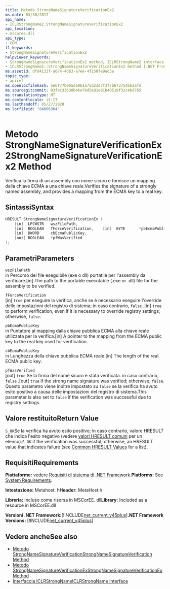 ```yaml
---
title: Metodo StrongNameSignatureVerificationEx2
ms.date: 03/30/2017
api_name:
- ICLRStrongName2.StrongNameSignatureVerificationEx2
api_location:
- mscoree.dll
api_type:
- COM
f1_keywords:
- StrongNameSignatureVerificationEx2
helpviewer_keywords:
- StrongNameSignatureVerificationEx2 method, ICLRStrongName2 interface [.NET Framework hosting]
- ICLRStrongName2::StrongNameSignatureVerificationEx2 method [.NET Framework hosting]
ms.assetid: dfd4133f-a074-4db3-a7ee-4f250fe9ad3a
topic_type:
- apiref
ms.openlocfilehash: 5e6f77b9b5da061a75d23d7f3f7b673754b62afd
ms.sourcegitcommit: 03fec33630b46e78d5e81e91b40518f32c4bd7b5
ms.translationtype: MT
ms.contentlocale: it-IT
ms.lasthandoff: 05/27/2020
ms.locfileid: "84006364"
---
```

# <a name="strongnamesignatureverificationex2-method"></a><span data-ttu-id="35b06-102">Metodo StrongNameSignatureVerificationEx2</span><span class="sxs-lookup"><span data-stu-id="35b06-102">StrongNameSignatureVerificationEx2 Method</span></span>
<span data-ttu-id="35b06-103">Verifica la firma di un assembly con nome sicuro e fornisce un mapping dalla chiave ECMA a una chiave reale.</span><span class="sxs-lookup"><span data-stu-id="35b06-103">Verifies the signature of a strongly named assembly, and provides a mapping from the ECMA key to a real key.</span></span>  
  
## <a name="syntax"></a><span data-ttu-id="35b06-104">Sintassi</span><span class="sxs-lookup"><span data-stu-id="35b06-104">Syntax</span></span>  
  
```cpp  
HRESULT StrongNameSignatureVerificationEx (  
    [in]  LPCWSTR   wszFilePath,  
    [in]  BOOLEAN   fForceVerification,    [in]  BYTE      *pbEcmaPublicKey,  
    [in]  DWORD     cbEcmaPublicKey,  
    [out] BOOLEAN   *pfWasVerified  
);  
```  
  
## <a name="parameters"></a><span data-ttu-id="35b06-105">Parametri</span><span class="sxs-lookup"><span data-stu-id="35b06-105">Parameters</span></span>  
 `wszFilePath`  
 <span data-ttu-id="35b06-106">in Percorso del file eseguibile (exe o dll) portatile per l'assembly da verificare.</span><span class="sxs-lookup"><span data-stu-id="35b06-106">[in] The path to the portable executable (.exe or .dll) file for the assembly to be verified.</span></span>  
  
 `fForceVerification`  
 <span data-ttu-id="35b06-107">[in] `true` per eseguire la verifica, anche se è necessario eseguire l'override delle impostazioni del registro di sistema; in caso contrario, `false` .</span><span class="sxs-lookup"><span data-stu-id="35b06-107">[in] `true` to perform verification, even if it is necessary to override registry settings; otherwise, `false`.</span></span>  
  
 `pbEcmaPublicKey`  
 <span data-ttu-id="35b06-108">in Puntatore al mapping dalla chiave pubblica ECMA alla chiave reale utilizzata per la verifica.</span><span class="sxs-lookup"><span data-stu-id="35b06-108">[in] A pointer to the mapping from the ECMA public key to the real key used for verification.</span></span>  
  
 `cbEcmaPublicKey`  
 <span data-ttu-id="35b06-109">in Lunghezza della chiave pubblica ECMA reale.</span><span class="sxs-lookup"><span data-stu-id="35b06-109">[in] The length of the real ECMA public key.</span></span>  
  
 `pfWasVerified`  
 <span data-ttu-id="35b06-110">[out] `true` Se la firma del nome sicuro è stata verificata. in caso contrario, `false` .</span><span class="sxs-lookup"><span data-stu-id="35b06-110">[out] `true` if the strong name signature was verified; otherwise, `false`.</span></span> <span data-ttu-id="35b06-111">Questo parametro viene inoltre impostato su `false` se la verifica ha avuto esito positivo a causa delle impostazioni del registro di sistema.</span><span class="sxs-lookup"><span data-stu-id="35b06-111">This parameter is also set to `false` if the verification was successful due to registry settings.</span></span>  
  
## <a name="return-value"></a><span data-ttu-id="35b06-112">Valore restituito</span><span class="sxs-lookup"><span data-stu-id="35b06-112">Return Value</span></span>  
 <span data-ttu-id="35b06-113">`S_OK`Se la verifica ha avuto esito positivo; in caso contrario, valore HRESULT che indica l'esito negativo (vedere [valori HRESULT comuni](/windows/win32/seccrypto/common-hresult-values) per un elenco).</span><span class="sxs-lookup"><span data-stu-id="35b06-113">`S_OK` if the verification was successful; otherwise, an HRESULT value that indicates failure (see [Common HRESULT Values](/windows/win32/seccrypto/common-hresult-values) for a list).</span></span>  
  
## <a name="requirements"></a><span data-ttu-id="35b06-114">Requisiti</span><span class="sxs-lookup"><span data-stu-id="35b06-114">Requirements</span></span>  
 <span data-ttu-id="35b06-115">**Piattaforme:** vedere [Requisiti di sistema di .NET Framework](../../get-started/system-requirements.md).</span><span class="sxs-lookup"><span data-stu-id="35b06-115">**Platforms:** See [System Requirements](../../get-started/system-requirements.md).</span></span>  
  
 <span data-ttu-id="35b06-116">**Intestazione:** Metahost. h</span><span class="sxs-lookup"><span data-stu-id="35b06-116">**Header:** MetaHost.h</span></span>  
  
 <span data-ttu-id="35b06-117">**Libreria:** Incluso come risorsa in MSCorEE. dll</span><span class="sxs-lookup"><span data-stu-id="35b06-117">**Library:** Included as a resource in MSCorEE.dll</span></span>  
  
 <span data-ttu-id="35b06-118">**Versioni .NET Framework:**[!INCLUDE[net_current_v45plus](../../../../includes/net-current-v45plus-md.md)]</span><span class="sxs-lookup"><span data-stu-id="35b06-118">**.NET Framework Versions:** [!INCLUDE[net_current_v45plus](../../../../includes/net-current-v45plus-md.md)]</span></span>  
  
## <a name="see-also"></a><span data-ttu-id="35b06-119">Vedere anche</span><span class="sxs-lookup"><span data-stu-id="35b06-119">See also</span></span>

- [<span data-ttu-id="35b06-120">Metodo StrongNameSignatureVerification</span><span class="sxs-lookup"><span data-stu-id="35b06-120">StrongNameSignatureVerification Method</span></span>](iclrstrongname-strongnamesignatureverification-method.md)
- [<span data-ttu-id="35b06-121">Metodo StrongNameSignatureVerificationEx</span><span class="sxs-lookup"><span data-stu-id="35b06-121">StrongNameSignatureVerificationEx Method</span></span>](iclrstrongname-strongnamesignatureverificationex-method.md)
- [<span data-ttu-id="35b06-122">Interfaccia ICLRStrongName</span><span class="sxs-lookup"><span data-stu-id="35b06-122">ICLRStrongName Interface</span></span>](iclrstrongname-interface.md)
